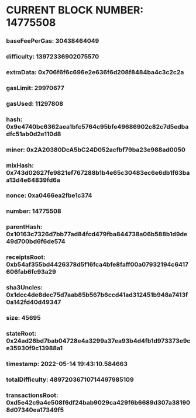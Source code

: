 # CURRENT BLOCK NUMBER: 14775508

### baseFeePerGas: 30438464049
### difficulty: 13972336902075570
### extraData: 0x706f6f6c696e2e636f6d208f8484ba4c3c2c2a
### gasLimit: 29970677
### gasUsed: 11297808
### hash: 0x9e4740bc6362aea1bfc5764c95bfe49686902c82c7d5edbadfc51ab0d2e110d8
### miner: 0x2A20380DcA5bC24D052acfbf79ba23e988ad0050
### mixHash: 0x743d02627fe9821ef767288b1b4e65c30483ec6e6db1f63baa13d4e64839fd6a
### nonce: 0xa0466ea2fbe1c374
### number: 14775508
### parentHash: 0x10163c7326d7bb77ad84fcd479fba844738a06b588b1d9de49d700bd6f6de574
### receiptsRoot: 0xb54af355bd4426378d5f16fca4bfe8faff00a07932194c6417606fab6fc93a29
### sha3Uncles: 0x1dcc4de8dec75d7aab85b567b6ccd41ad312451b948a7413f0a142fd40d49347
### size: 45695
### stateRoot: 0x24ad26bd7bab04728e4a3299a37ea93b4d4fb1d973373e9ce35930f9c13988a1
### timestamp: 2022-05-14 19:43:10.584663
### totalDifficulty: 48972036710714497985109
### transactionsRoot: 0xd5e42c9a4e508f6df24bab9029ca429f6b6689d307a381908d07340ea17349f5
